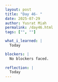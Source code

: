 ```yaml
---
layout: post
title: "Day 46- "
date: 2025-07-29
author: Yusrat Miah
permalink: /day46.html
tags: ["", ""]

what_i_learned: |
  Today 

blockers: |
  No blockers faced. 
  
reflection: |
  Today
---
```

